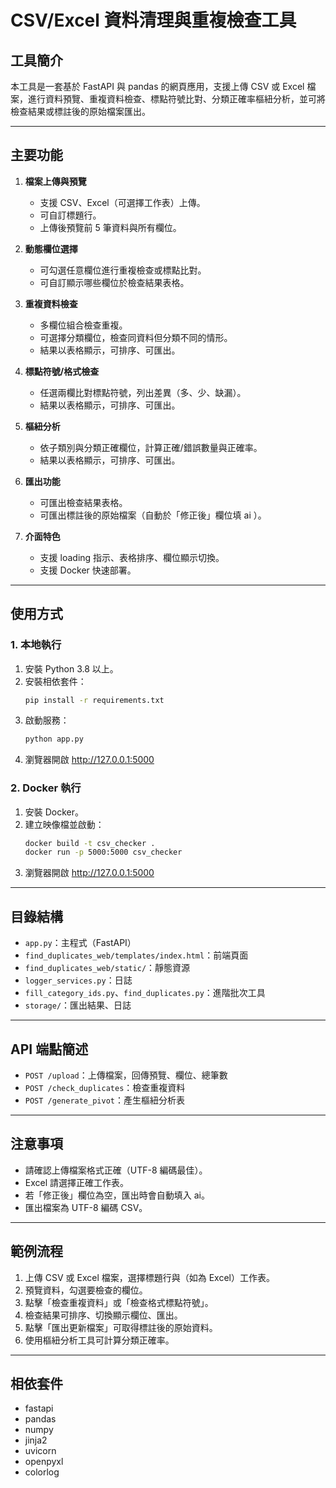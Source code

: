 # CSV/Excel 資料清理與重複檢查工具

## 工具簡介
本工具是一套基於 FastAPI 與 pandas 的網頁應用，支援上傳 CSV 或 Excel 檔案，進行資料預覽、重複資料檢查、標點符號比對、分類正確率樞紐分析，並可將檢查結果或標註後的原始檔案匯出。

---

## 主要功能

1. **檔案上傳與預覽**
   - 支援 CSV、Excel（可選擇工作表）上傳。
   - 可自訂標題行。
   - 上傳後預覽前 5 筆資料與所有欄位。

2. **動態欄位選擇**
   - 可勾選任意欄位進行重複檢查或標點比對。
   - 可自訂顯示哪些欄位於檢查結果表格。

3. **重複資料檢查**
   - 多欄位組合檢查重複。
   - 可選擇分類欄位，檢查同資料但分類不同的情形。
   - 結果以表格顯示，可排序、可匯出。

4. **標點符號/格式檢查**
   - 任選兩欄比對標點符號，列出差異（多、少、缺漏）。
   - 結果以表格顯示，可排序、可匯出。

5. **樞紐分析**
   - 依子類別與分類正確欄位，計算正確/錯誤數量與正確率。
   - 結果以表格顯示，可排序、可匯出。

6. **匯出功能**
   - 可匯出檢查結果表格。
   - 可匯出標註後的原始檔案（自動於「修正後」欄位填 ai ）。

7. **介面特色**
   - 支援 loading 指示、表格排序、欄位顯示切換。
   - 支援 Docker 快速部署。

---

## 使用方式

### 1. 本地執行

1. 安裝 Python 3.8 以上。
2. 安裝相依套件：
   ```bash
   pip install -r requirements.txt
   ```
3. 啟動服務：
   ```bash
   python app.py
   ```
4. 瀏覽器開啟 http://127.0.0.1:5000

### 2. Docker 執行

1. 安裝 Docker。
2. 建立映像檔並啟動：
   ```bash
   docker build -t csv_checker .
   docker run -p 5000:5000 csv_checker
   ```
3. 瀏覽器開啟 http://127.0.0.1:5000

---

## 目錄結構

- `app.py`：主程式（FastAPI）
- `find_duplicates_web/templates/index.html`：前端頁面
- `find_duplicates_web/static/`：靜態資源
- `logger_services.py`：日誌
- `fill_category_ids.py`、`find_duplicates.py`：進階批次工具
- `storage/`：匯出結果、日誌

---

## API 端點簡述

- `POST /upload`：上傳檔案，回傳預覽、欄位、總筆數
- `POST /check_duplicates`：檢查重複資料
- `POST /generate_pivot`：產生樞紐分析表

---

## 注意事項
- 請確認上傳檔案格式正確（UTF-8 編碼最佳）。
- Excel 請選擇正確工作表。
- 若「修正後」欄位為空，匯出時會自動填入 ai。
- 匯出檔案為 UTF-8 編碼 CSV。

---

## 範例流程

1. 上傳 CSV 或 Excel 檔案，選擇標題行與（如為 Excel）工作表。
2. 預覽資料，勾選要檢查的欄位。
3. 點擊「檢查重複資料」或「檢查格式標點符號」。
4. 檢查結果可排序、切換顯示欄位、匯出。
5. 點擊「匯出更新檔案」可取得標註後的原始資料。
6. 使用樞紐分析工具可計算分類正確率。

---

## 相依套件
- fastapi
- pandas
- numpy
- jinja2
- uvicorn
- openpyxl
- colorlog

